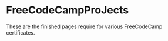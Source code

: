 # FreeCodeCampProJects
These are the finished pages require for various FreeCodeCamp certificates. 
